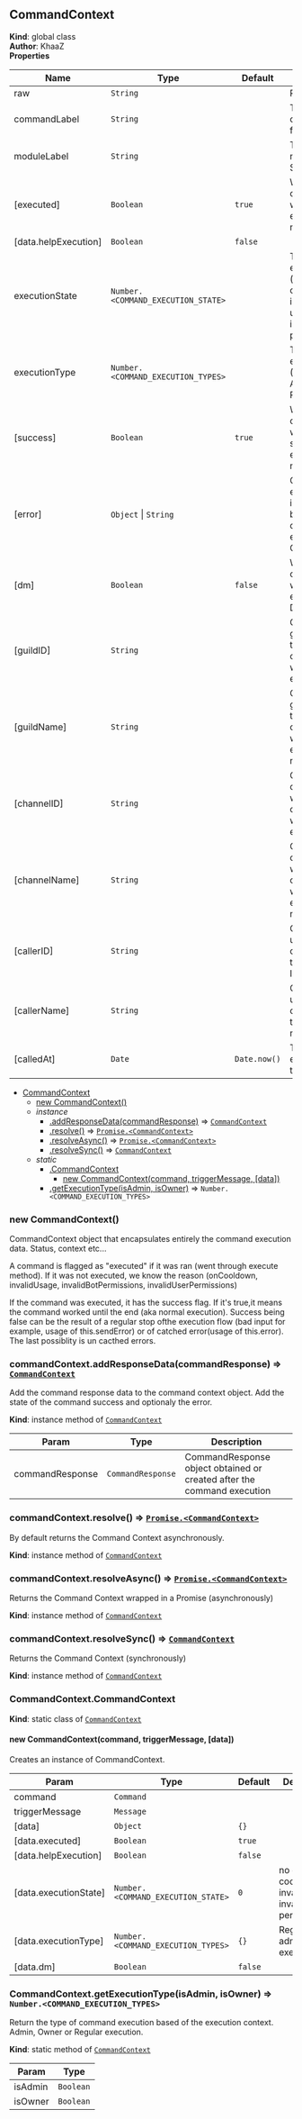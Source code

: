 <a name="CommandContext"></a>

## CommandContext
**Kind**: global class  
**Author**: KhaaZ  
**Properties**

| Name | Type | Default | Description |
| --- | --- | --- | --- |
| raw | <code>String</code> |  | Raw input |
| commandLabel | <code>String</code> |  | The command full label |
| moduleLabel | <code>String</code> |  | The module name STATUS |
| [executed] | <code>Boolean</code> | <code>true</code> | Whether the command was actually executed or not |
| [data.helpExecution] | <code>Boolean</code> | <code>false</code> |  |
| executionState | <code>Number.&lt;COMMAND\_EXECUTION\_STATE&gt;</code> |  | The state of execution (no error, cooldown, invalid usage, invalid permission) |
| executionType | <code>Number.&lt;COMMAND\_EXECUTION\_TYPES&gt;</code> |  | The type of execution (Owner, Admin, Regular) |
| [success] | <code>Boolean</code> | <code>true</code> | Whether the command was successfully executed or not |
| [error] | <code>Object</code> \| <code>String</code> | <code></code> | Optional error object in case of bad command execution CONTEXT |
| [dm] | <code>Boolean</code> | <code>false</code> | Whether the command was executed in DM or not |
| [guildID] | <code>String</code> | <code></code> | Context: guild where the command was executed ID |
| [guildName] | <code>String</code> | <code></code> | Context: guild where the command was executed name |
| [channelID] | <code>String</code> | <code></code> | Context: channel where the command was executed ID |
| [channelName] | <code>String</code> | <code></code> | Context: channel where the command was executed name |
| [callerID] | <code>String</code> | <code></code> | Context: user that called thecommand ID |
| [callerName] | <code>String</code> | <code></code> | Context: user that called thecommand name |
| [calledAt] | <code>Date</code> | <code>Date.now()</code> | The execution time |


* [CommandContext](#CommandContext)
    * [new CommandContext()](#new_CommandContext_new)
    * _instance_
        * [.addResponseData(commandResponse)](#CommandContext+addResponseData) ⇒ [<code>CommandContext</code>](#CommandContext)
        * [.resolve()](#CommandContext+resolve) ⇒ [<code>Promise.&lt;CommandContext&gt;</code>](#CommandContext)
        * [.resolveAsync()](#CommandContext+resolveAsync) ⇒ [<code>Promise.&lt;CommandContext&gt;</code>](#CommandContext)
        * [.resolveSync()](#CommandContext+resolveSync) ⇒ [<code>CommandContext</code>](#CommandContext)
    * _static_
        * [.CommandContext](#CommandContext.CommandContext)
            * [new CommandContext(command, triggerMessage, [data])](#new_CommandContext.CommandContext_new)
        * [.getExecutionType(isAdmin, isOwner)](#CommandContext.getExecutionType) ⇒ <code>Number.&lt;COMMAND\_EXECUTION\_TYPES&gt;</code>

<a name="new_CommandContext_new"></a>

### new CommandContext()
CommandContext object that encapsulates entirely the command execution data.
Status, context etc...

A command is flagged as "executed" if it was ran (went through execute method).
If it was not executed, we know the reason (onCooldown, invalidUsage, invalidBotPermissions, invalidUserPermissions)

If the command was executed, it has the success flag. If it's true,it means the command worked until the end (aka normal execution).
Success being false can be the result of a regular stop ofthe execution flow (bad input for example, usage of this.sendError) or of catched error(usage of this.error).
The last possiblity is un cacthed errors.

<a name="CommandContext+addResponseData"></a>

### commandContext.addResponseData(commandResponse) ⇒ [<code>CommandContext</code>](#CommandContext)
Add the command response data to the command context object.
Add the state of the command success and optionaly the error.

**Kind**: instance method of [<code>CommandContext</code>](#CommandContext)  

| Param | Type | Description |
| --- | --- | --- |
| commandResponse | <code>CommandResponse</code> | CommandResponse object obtained or created after the command execution |

<a name="CommandContext+resolve"></a>

### commandContext.resolve() ⇒ [<code>Promise.&lt;CommandContext&gt;</code>](#CommandContext)
By default returns the Command Context asynchronously.

**Kind**: instance method of [<code>CommandContext</code>](#CommandContext)  
<a name="CommandContext+resolveAsync"></a>

### commandContext.resolveAsync() ⇒ [<code>Promise.&lt;CommandContext&gt;</code>](#CommandContext)
Returns the Command Context wrapped in a Promise (asynchronously)

**Kind**: instance method of [<code>CommandContext</code>](#CommandContext)  
<a name="CommandContext+resolveSync"></a>

### commandContext.resolveSync() ⇒ [<code>CommandContext</code>](#CommandContext)
Returns the Command Context (synchronously)

**Kind**: instance method of [<code>CommandContext</code>](#CommandContext)  
<a name="CommandContext.CommandContext"></a>

### CommandContext.CommandContext
**Kind**: static class of [<code>CommandContext</code>](#CommandContext)  
<a name="new_CommandContext.CommandContext_new"></a>

#### new CommandContext(command, triggerMessage, [data])
Creates an instance of CommandContext.


| Param | Type | Default | Description |
| --- | --- | --- | --- |
| command | <code>Command</code> |  |  |
| triggerMessage | <code>Message</code> |  |  |
| [data] | <code>Object</code> | <code>{}</code> |  |
| [data.executed] | <code>Boolean</code> | <code>true</code> |  |
| [data.helpExecution] | <code>Boolean</code> | <code>false</code> |  |
| [data.executionState] | <code>Number.&lt;COMMAND\_EXECUTION\_STATE&gt;</code> | <code>0</code> | no error, cooldown, invalid usage, invalid permissions... |
| [data.executionType] | <code>Number.&lt;COMMAND\_EXECUTION\_TYPES&gt;</code> | <code>{}</code> | Regular, admin,owner execution |
| [data.dm] | <code>Boolean</code> | <code>false</code> |  |

<a name="CommandContext.getExecutionType"></a>

### CommandContext.getExecutionType(isAdmin, isOwner) ⇒ <code>Number.&lt;COMMAND\_EXECUTION\_TYPES&gt;</code>
Return the type of command execution based of the execution context.
Admin, Owner or Regular execution.

**Kind**: static method of [<code>CommandContext</code>](#CommandContext)  

| Param | Type |
| --- | --- |
| isAdmin | <code>Boolean</code> | 
| isOwner | <code>Boolean</code> | 

